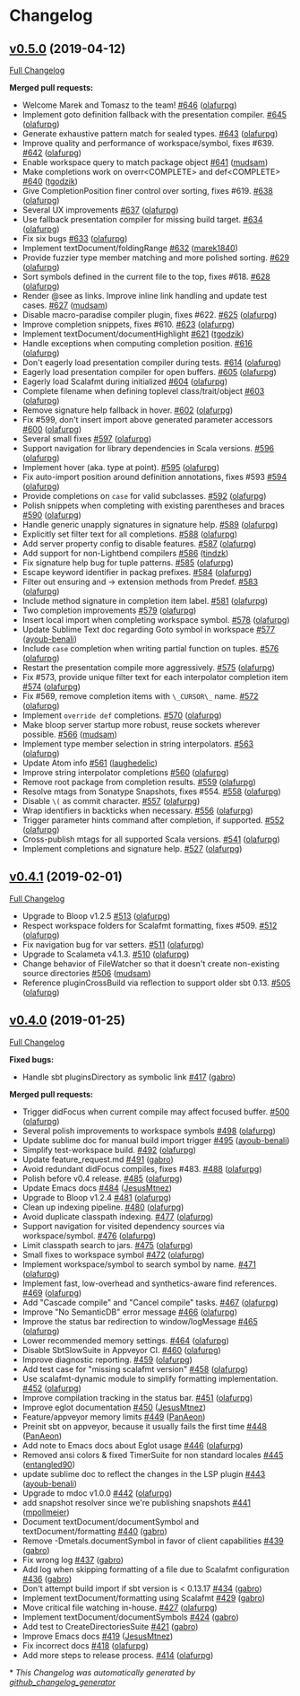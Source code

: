 # Changelog

## [v0.5.0](https://github.com/scalameta/metals/tree/v0.5.0) (2019-04-12)

[Full Changelog](https://github.com/scalameta/metals/compare/v0.4.4...v0.5.0)

**Merged pull requests:**

- Welcome Marek and Tomasz to the team! [\#646](https://github.com/scalameta/metals/pull/646) ([olafurpg](https://github.com/olafurpg))
- Implement goto definition fallback with the presentation compiler. [\#645](https://github.com/scalameta/metals/pull/645) ([olafurpg](https://github.com/olafurpg))
- Generate exhaustive pattern match for sealed types. [\#643](https://github.com/scalameta/metals/pull/643) ([olafurpg](https://github.com/olafurpg))
- Improve quality and performance of workspace/symbol, fixes \#639. [\#642](https://github.com/scalameta/metals/pull/642) ([olafurpg](https://github.com/olafurpg))
- Enable workspace query to match package object [\#641](https://github.com/scalameta/metals/pull/641) ([mudsam](https://github.com/mudsam))
- Make completions work on overr\<COMPLETE\> and def\<COMPLETE\> [\#640](https://github.com/scalameta/metals/pull/640) ([tgodzik](https://github.com/tgodzik))
- Give CompletionPosition finer control over sorting, fixes \#619. [\#638](https://github.com/scalameta/metals/pull/638) ([olafurpg](https://github.com/olafurpg))
- Several UX improvements  [\#637](https://github.com/scalameta/metals/pull/637) ([olafurpg](https://github.com/olafurpg))
- Use fallback presentation compiler for missing build target. [\#634](https://github.com/scalameta/metals/pull/634) ([olafurpg](https://github.com/olafurpg))
- Fix six bugs [\#633](https://github.com/scalameta/metals/pull/633) ([olafurpg](https://github.com/olafurpg))
- Implement textDocument/foldingRange [\#632](https://github.com/scalameta/metals/pull/632) ([marek1840](https://github.com/marek1840))
- Provide fuzzier type member matching and more polished sorting. [\#629](https://github.com/scalameta/metals/pull/629) ([olafurpg](https://github.com/olafurpg))
- Sort symbols defined in the current file to the top, fixes \#618. [\#628](https://github.com/scalameta/metals/pull/628) ([olafurpg](https://github.com/olafurpg))
- Render @see as links. Improve inline link handling and update test cases. [\#627](https://github.com/scalameta/metals/pull/627) ([mudsam](https://github.com/mudsam))
- Disable macro-paradise compiler plugin, fixes \#622. [\#625](https://github.com/scalameta/metals/pull/625) ([olafurpg](https://github.com/olafurpg))
- Improve completion snippets, fixes \#610. [\#623](https://github.com/scalameta/metals/pull/623) ([olafurpg](https://github.com/olafurpg))
- Implement textDocument/documentHighlight [\#621](https://github.com/scalameta/metals/pull/621) ([tgodzik](https://github.com/tgodzik))
- Handle exceptions when computing completion position. [\#616](https://github.com/scalameta/metals/pull/616) ([olafurpg](https://github.com/olafurpg))
- Don't eagerly load presentation compiler during tests. [\#614](https://github.com/scalameta/metals/pull/614) ([olafurpg](https://github.com/olafurpg))
- Eagerly load presentation compiler for open buffers. [\#605](https://github.com/scalameta/metals/pull/605) ([olafurpg](https://github.com/olafurpg))
- Eagerly load Scalafmt during initialized [\#604](https://github.com/scalameta/metals/pull/604) ([olafurpg](https://github.com/olafurpg))
- Complete filename when defining toplevel class/trait/object [\#603](https://github.com/scalameta/metals/pull/603) ([olafurpg](https://github.com/olafurpg))
- Remove signature help fallback in hover. [\#602](https://github.com/scalameta/metals/pull/602) ([olafurpg](https://github.com/olafurpg))
- Fix \#599, don't insert import above generated parameter accessors [\#600](https://github.com/scalameta/metals/pull/600) ([olafurpg](https://github.com/olafurpg))
- Several small fixes [\#597](https://github.com/scalameta/metals/pull/597) ([olafurpg](https://github.com/olafurpg))
- Support navigation for library dependencies in Scala versions. [\#596](https://github.com/scalameta/metals/pull/596) ([olafurpg](https://github.com/olafurpg))
- Implement hover \(aka. type at point\). [\#595](https://github.com/scalameta/metals/pull/595) ([olafurpg](https://github.com/olafurpg))
- Fix auto-import position around definition annotations, fixes \#593 [\#594](https://github.com/scalameta/metals/pull/594) ([olafurpg](https://github.com/olafurpg))
- Provide completions on `case` for valid subclasses. [\#592](https://github.com/scalameta/metals/pull/592) ([olafurpg](https://github.com/olafurpg))
- Polish snippets when completing with existing parentheses and braces [\#590](https://github.com/scalameta/metals/pull/590) ([olafurpg](https://github.com/olafurpg))
- Handle generic unapply signatures in signature help. [\#589](https://github.com/scalameta/metals/pull/589) ([olafurpg](https://github.com/olafurpg))
- Explicitly set filter text for all completions. [\#588](https://github.com/scalameta/metals/pull/588) ([olafurpg](https://github.com/olafurpg))
- Add server property config to disable features. [\#587](https://github.com/scalameta/metals/pull/587) ([olafurpg](https://github.com/olafurpg))
- Add support for non-Lightbend compilers [\#586](https://github.com/scalameta/metals/pull/586) ([tindzk](https://github.com/tindzk))
- Fix signature help bug for tuple patterns. [\#585](https://github.com/scalameta/metals/pull/585) ([olafurpg](https://github.com/olafurpg))
- Escape keyword identifier in packag prefixes. [\#584](https://github.com/scalameta/metals/pull/584) ([olafurpg](https://github.com/olafurpg))
- Filter out ensuring and -\> extension methods from Predef. [\#583](https://github.com/scalameta/metals/pull/583) ([olafurpg](https://github.com/olafurpg))
- Include method signature in completion item label. [\#581](https://github.com/scalameta/metals/pull/581) ([olafurpg](https://github.com/olafurpg))
- Two completion improvements [\#579](https://github.com/scalameta/metals/pull/579) ([olafurpg](https://github.com/olafurpg))
- Insert local import when completing workspace symbol. [\#578](https://github.com/scalameta/metals/pull/578) ([olafurpg](https://github.com/olafurpg))
- Update Sublime Text doc regarding Goto symbol in workspace [\#577](https://github.com/scalameta/metals/pull/577) ([ayoub-benali](https://github.com/ayoub-benali))
- Include `case` completion when writing partial function on tuples. [\#576](https://github.com/scalameta/metals/pull/576) ([olafurpg](https://github.com/olafurpg))
- Restart the presentation compile more aggressively. [\#575](https://github.com/scalameta/metals/pull/575) ([olafurpg](https://github.com/olafurpg))
- Fix \#573, provide unique filter text for each interpolator completion item [\#574](https://github.com/scalameta/metals/pull/574) ([olafurpg](https://github.com/olafurpg))
- Fix \#569, remove completion items with `\_CURSOR\_` name. [\#572](https://github.com/scalameta/metals/pull/572) ([olafurpg](https://github.com/olafurpg))
- Implement `override def` completions. [\#570](https://github.com/scalameta/metals/pull/570) ([olafurpg](https://github.com/olafurpg))
- Make bloop server startup more robust, reuse sockets wherever possible. [\#566](https://github.com/scalameta/metals/pull/566) ([mudsam](https://github.com/mudsam))
- Implement type member selection in string interpolators. [\#563](https://github.com/scalameta/metals/pull/563) ([olafurpg](https://github.com/olafurpg))
- Update Atom info [\#561](https://github.com/scalameta/metals/pull/561) ([laughedelic](https://github.com/laughedelic))
- Improve string interpolator completions [\#560](https://github.com/scalameta/metals/pull/560) ([olafurpg](https://github.com/olafurpg))
- Remove root package from completion results. [\#559](https://github.com/scalameta/metals/pull/559) ([olafurpg](https://github.com/olafurpg))
- Resolve mtags from Sonatype Snapshots, fixes \#554. [\#558](https://github.com/scalameta/metals/pull/558) ([olafurpg](https://github.com/olafurpg))
- Disable `\(` as commit character. [\#557](https://github.com/scalameta/metals/pull/557) ([olafurpg](https://github.com/olafurpg))
- Wrap identifiers in backticks when necessary. [\#556](https://github.com/scalameta/metals/pull/556) ([olafurpg](https://github.com/olafurpg))
- Trigger parameter hints command after completion, if supported. [\#552](https://github.com/scalameta/metals/pull/552) ([olafurpg](https://github.com/olafurpg))
- Cross-publish mtags for all supported Scala versions. [\#541](https://github.com/scalameta/metals/pull/541) ([olafurpg](https://github.com/olafurpg))
- Implement completions and signature help. [\#527](https://github.com/scalameta/metals/pull/527) ([olafurpg](https://github.com/olafurpg))

## [v0.4.1](https://github.com/scalameta/metals/tree/v0.4.1) (2019-02-01)

[Full Changelog](https://github.com/scalameta/metals/compare/v0.4.0...v0.4.1)

- Upgrade to Bloop v1.2.5 [\#513](https://github.com/scalameta/metals/pull/513)
  ([olafurpg](https://github.com/olafurpg))
- Respect workspace folders for Scalafmt formatting, fixes \#509.
  [\#512](https://github.com/scalameta/metals/pull/512)
  ([olafurpg](https://github.com/olafurpg))
- Fix navigation bug for var setters.
  [\#511](https://github.com/scalameta/metals/pull/511)
  ([olafurpg](https://github.com/olafurpg))
- Upgrade to Scalameta v4.1.3.
  [\#510](https://github.com/scalameta/metals/pull/510)
  ([olafurpg](https://github.com/olafurpg))
- Change behavior of FileWatcher so that it doesn't create non-existing source
  directories [\#506](https://github.com/scalameta/metals/pull/506)
  ([mudsam](https://github.com/mudsam))
- Reference pluginCrossBuild via reflection to support older sbt 0.13.
  [\#505](https://github.com/scalameta/metals/pull/505)
  ([olafurpg](https://github.com/olafurpg))

## [v0.4.0](https://github.com/scalameta/metals/tree/v0.4.0) (2019-01-25)

[Full Changelog](https://github.com/scalameta/metals/compare/v0.3.3...v0.4.0)

**Fixed bugs:**

- Handle sbt pluginsDirectory as symbolic link
  [\#417](https://github.com/scalameta/metals/pull/417)
  ([gabro](https://github.com/gabro))

**Merged pull requests:**

- Trigger didFocus when current compile may affect focused buffer.
  [\#500](https://github.com/scalameta/metals/pull/500)
  ([olafurpg](https://github.com/olafurpg))
- Several polish improvements to workspace symbols
  [\#498](https://github.com/scalameta/metals/pull/498)
  ([olafurpg](https://github.com/olafurpg))
- Update sublime doc for manual build import trigger
  [\#495](https://github.com/scalameta/metals/pull/495)
  ([ayoub-benali](https://github.com/ayoub-benali))
- Simplify test-workspace build.
  [\#492](https://github.com/scalameta/metals/pull/492)
  ([olafurpg](https://github.com/olafurpg))
- Update feature_request.md
  [\#491](https://github.com/scalameta/metals/pull/491)
  ([gabro](https://github.com/gabro))
- Avoid redundant didFocus compiles, fixes \#483.
  [\#488](https://github.com/scalameta/metals/pull/488)
  ([olafurpg](https://github.com/olafurpg))
- Polish before v0.4 release.
  [\#485](https://github.com/scalameta/metals/pull/485)
  ([olafurpg](https://github.com/olafurpg))
- Update Emacs docs [\#484](https://github.com/scalameta/metals/pull/484)
  ([JesusMtnez](https://github.com/JesusMtnez))
- Upgrade to Bloop v1.2.4 [\#481](https://github.com/scalameta/metals/pull/481)
  ([olafurpg](https://github.com/olafurpg))
- Clean up indexing pipeline.
  [\#480](https://github.com/scalameta/metals/pull/480)
  ([olafurpg](https://github.com/olafurpg))
- Avoid duplicate classpath indexing.
  [\#477](https://github.com/scalameta/metals/pull/477)
  ([olafurpg](https://github.com/olafurpg))
- Support navigation for visited dependency sources via workspace/symbol.
  [\#476](https://github.com/scalameta/metals/pull/476)
  ([olafurpg](https://github.com/olafurpg))
- Limit classpath search to jars.
  [\#475](https://github.com/scalameta/metals/pull/475)
  ([olafurpg](https://github.com/olafurpg))
- Small fixes to workspace symbol
  [\#472](https://github.com/scalameta/metals/pull/472)
  ([olafurpg](https://github.com/olafurpg))
- Implement workspace/symbol to search symbol by name.
  [\#471](https://github.com/scalameta/metals/pull/471)
  ([olafurpg](https://github.com/olafurpg))
- Implement fast, low-overhead and synthetics-aware find references.
  [\#469](https://github.com/scalameta/metals/pull/469)
  ([olafurpg](https://github.com/olafurpg))
- Add "Cascade compile" and "Cancel compile" tasks.
  [\#467](https://github.com/scalameta/metals/pull/467)
  ([olafurpg](https://github.com/olafurpg))
- Improve "No SemanticDB" error message
  [\#466](https://github.com/scalameta/metals/pull/466)
  ([olafurpg](https://github.com/olafurpg))
- Improve the status bar redirection to window/logMessage
  [\#465](https://github.com/scalameta/metals/pull/465)
  ([olafurpg](https://github.com/olafurpg))
- Lower recommended memory settings.
  [\#464](https://github.com/scalameta/metals/pull/464)
  ([olafurpg](https://github.com/olafurpg))
- Disable SbtSlowSuite in Appveyor CI.
  [\#460](https://github.com/scalameta/metals/pull/460)
  ([olafurpg](https://github.com/olafurpg))
- Improve diagnostic reporting.
  [\#459](https://github.com/scalameta/metals/pull/459)
  ([olafurpg](https://github.com/olafurpg))
- Add test case for "missing scalafmt version"
  [\#458](https://github.com/scalameta/metals/pull/458)
  ([olafurpg](https://github.com/olafurpg))
- Use scalafmt-dynamic module to simplify formatting implementation.
  [\#452](https://github.com/scalameta/metals/pull/452)
  ([olafurpg](https://github.com/olafurpg))
- Improve compilation tracking in the status bar.
  [\#451](https://github.com/scalameta/metals/pull/451)
  ([olafurpg](https://github.com/olafurpg))
- Improve eglot documentation
  [\#450](https://github.com/scalameta/metals/pull/450)
  ([JesusMtnez](https://github.com/JesusMtnez))
- Feature/appveyor memory limits
  [\#449](https://github.com/scalameta/metals/pull/449)
  ([PanAeon](https://github.com/PanAeon))
- Preinit sbt on appveyor, because it usually fails the first time
  [\#448](https://github.com/scalameta/metals/pull/448)
  ([PanAeon](https://github.com/PanAeon))
- Add note to Emacs docs about Eglot usage
  [\#446](https://github.com/scalameta/metals/pull/446)
  ([olafurpg](https://github.com/olafurpg))
- Removed ansi colors & fixed TimerSuite for non standard locales
  [\#445](https://github.com/scalameta/metals/pull/445)
  ([entangled90](https://github.com/entangled90))
- update sublime doc to reflect the changes in the LSP plugin
  [\#443](https://github.com/scalameta/metals/pull/443)
  ([ayoub-benali](https://github.com/ayoub-benali))
- Upgrade to mdoc v1.0.0 [\#442](https://github.com/scalameta/metals/pull/442)
  ([olafurpg](https://github.com/olafurpg))
- add snapshot resolver since we're publishing snapshots
  [\#441](https://github.com/scalameta/metals/pull/441)
  ([mpollmeier](https://github.com/mpollmeier))
- Document textDocument/documentSymbol and textDocument/formatting
  [\#440](https://github.com/scalameta/metals/pull/440)
  ([gabro](https://github.com/gabro))
- Remove -Dmetals.documentSymbol in favor of client capabilities
  [\#439](https://github.com/scalameta/metals/pull/439)
  ([gabro](https://github.com/gabro))
- Fix wrong log [\#437](https://github.com/scalameta/metals/pull/437)
  ([gabro](https://github.com/gabro))
- Add log when skipping formatting of a file due to Scalafmt configuration
  [\#436](https://github.com/scalameta/metals/pull/436)
  ([gabro](https://github.com/gabro))
- Don't attempt build import if sbt version is \< 0.13.17
  [\#434](https://github.com/scalameta/metals/pull/434)
  ([gabro](https://github.com/gabro))
- Implement textDocument/formatting using Scalafmt
  [\#429](https://github.com/scalameta/metals/pull/429)
  ([gabro](https://github.com/gabro))
- Move critical file watching in-house.
  [\#427](https://github.com/scalameta/metals/pull/427)
  ([olafurpg](https://github.com/olafurpg))
- Implement textDocument/documentSymbols
  [\#424](https://github.com/scalameta/metals/pull/424)
  ([gabro](https://github.com/gabro))
- Add test to CreateDirectoriesSuite
  [\#421](https://github.com/scalameta/metals/pull/421)
  ([gabro](https://github.com/gabro))
- Improve Emacs docs [\#419](https://github.com/scalameta/metals/pull/419)
  ([JesusMtnez](https://github.com/JesusMtnez))
- Fix incorrect docs [\#418](https://github.com/scalameta/metals/pull/418)
  ([olafurpg](https://github.com/olafurpg))
- Add more steps to release process.
  [\#414](https://github.com/scalameta/metals/pull/414)
  ([olafurpg](https://github.com/olafurpg))

\* _This Changelog was automatically generated by
[github_changelog_generator](https://github.com/github-changelog-generator/github-changelog-generator)_

